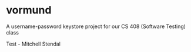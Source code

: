 vormund
=======

A username-password keystore project for our CS 408 (Software Testing) class

Test - Mitchell Stendal

